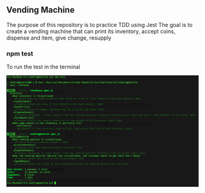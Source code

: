 ## Vending Machine

The purpose of this repository is to practice TDD using Jest
The goal is to create a vending machine that can print its inventory, accept coins, dispense and item, give change, resupply

### npm test

To run the test in the terminal

![Screenshot](JestScreenShot.png)
